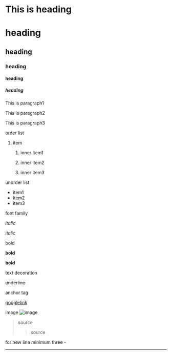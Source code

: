 <h1>This is heading</h1>

# heading

## heading

### heading

#### heading

##### heading



This is paragraph1

This is paragraph2

This is paragraph3

order list
1. item

    1. inner item1

    1. inner item2

    1. inner item3

unorder list
- item1 
- item2
- item3



font family

*italic*

_italic_




bold

**bold**

__bold__




text decoration

~~underline~~



anchor tag

[googlelink](https://google.com)

image
![image](https://letsenhance.io/static/8f5e523ee6b2479e26ecc91b9c25261e/1015f/MainAfter.jpg)


>source
>>source

for new line minimum three -

---